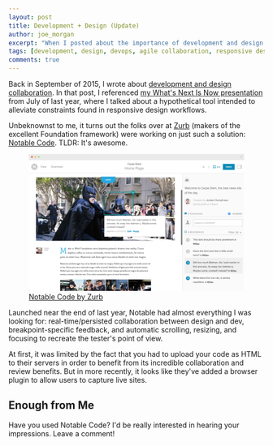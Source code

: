 ```yaml
---
layout: post
title: Development + Design (Update)
author: joe_morgan
excerpt: "When I posted about the importance of development and design collaboration, I proposed a hypothetical tool to alleviate the constraints found in responsive workflows. Well, thanks to the Zurb Foundation, that tool is hypothetical no longer."
tags: [development, design, devops, agile collaboration, responsive design, zurb, notable code]
comments: true
---
```


Back in September of 2015, I wrote about [development and design collaboration](/submission/ "development and design collaboration"). In that post, I referenced [my What's Next Is Now presentation](https://www.youtube.com/embed/F9JRKOPeATo "What's Next Is Now on YouTube") from July of last year, where I talked about a hypothetical tool intended to alleviate constraints found in responsive design workflows.

Unbeknownst to me, it turns out the folks over at [Zurb](http://foundation.zurb.com/ "Zurb") (makers of the excellent Foundation framework) were working on just such a solution: [Notable Code](http://zurb.com/notable/features/code "Notable Code"). TLDR: It's awesome.

<!--break-->

<figure>
	<img src="/images/notable.png" alt="Screenshot of the Notable Code application" />
	<figcaption><a href="http://zurb.com/notable/features/code" title="Notable Code">Notable Code by Zurb</a></figcaption>
</figure>

Launched near the end of last year, Notable had almost everything I was looking for: real-time/persisted collaboration between design and dev, breakpoint-specific feedback, and automatic scrolling, resizing, and focusing to recreate the tester's point of view.

At first, it was limited by the fact that you had to upload your code as HTML to their servers in order to benefit from its incredible collaboration and review benefits. But in more recently, it looks like they've added a browser plugin to allow users to capture live sites. 

## Enough from Me ##
<p class="over-to-you">
	Have you used Notable Code? I'd be really interested in hearing your impressions. Leave a comment!
</p>
